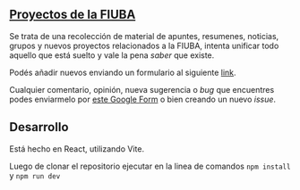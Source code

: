 ## [Proyectos de la FIUBA](https://alepaff.github.io/sabelo-fiuba/)

Se trata de una recolección de material de apuntes, resumenes, noticias, grupos y nuevos proyectos relacionados a la FIUBA, intenta unificar todo aquello que está suelto y vale la pena *saber* que existe.

Podés añadir nuevos enviando un formulario al siguiente [link](https://docs.google.com/forms/d/e/1FAIpQLSe9v8y4L8Dtek3y9u8d5uSiB5SK-P-3FUvo1nhOJIF-pD8j3A/viewform).

Cualquier comentario, opinión, nueva sugerencia o *bug* que encuentres podes enviarmelo por [este Google Form](https://docs.google.com/forms/d/e/1FAIpQLScHmIO1xOiU0hGEVrJgEbKwY8YR4RDCv7aPU451oGFxkY_rgg/viewform) o bien creando un nuevo *issue*.

## Desarrollo
Está hecho en React, utilizando Vite. 

Luego de clonar el repositorio ejecutar en la linea de comandos `npm install` y `npm run dev`